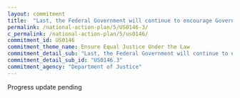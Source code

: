 ```yaml
---
layout: commitment
title:  "Last, the Federal Government will continue to encourage Governors to follow the Federal Government’s lead with regard to State offenses, since most marijuana prosecutions take place at the State level."
permalink: /national-action-plan/5/US0146-3/
c_permalink: /national-action-plan/5/us0146/
commitment_id: US0146
commitment_theme_name: Ensure Equal Justice Under the Law
commitment_detail_sub: "Last, the Federal Government will continue to encourage Governors to follow the Federal Government’s lead with regard to State offenses, since most marijuana prosecutions take place at the State level."
commitment_detail_sub_id: "US0146.3"
commitment_agency: "Department of Justice"
---
```


Progress update pending
